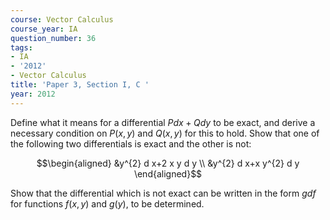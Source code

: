 ```yaml
---
course: Vector Calculus
course_year: IA
question_number: 36
tags:
- IA
- '2012'
- Vector Calculus
title: 'Paper 3, Section I, C '
year: 2012
---
```




Define what it means for a differential $P d x+Q d y$ to be exact, and derive a necessary condition on $P(x, y)$ and $Q(x, y)$ for this to hold. Show that one of the following two differentials is exact and the other is not:

$$\begin{aligned}
&y^{2} d x+2 x y d y \\
&y^{2} d x+x y^{2} d y
\end{aligned}$$

Show that the differential which is not exact can be written in the form $g d f$ for functions $f(x, y)$ and $g(y)$, to be determined.